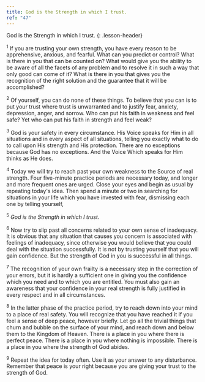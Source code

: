 ```yaml
---
title: God is the Strength in which I trust.
ref: "47"
---
```


God is the Strength in which I trust.
{: .lesson-header}

<sup>1</sup> If you are trusting your own strength, you have every reason to be
apprehensive, anxious, and fearful. What can you predict or control?
What is there in you that can be counted on? What would give you the
ability to be aware of all the facets of any problem and to resolve it
in such a way that only good can come of it? What is there in you that
gives you the recognition of the right solution and the guarantee that
it will be accomplished?

<sup>2</sup> Of yourself, you can do none of these things. To believe that you can
is to put your trust where trust is unwarranted and to justify fear,
anxiety, depression, anger, and sorrow. Who can put his faith in
weakness and feel safe? Yet who can put his faith in strength and feel
weak?

<sup>3</sup> God is your safety in every circumstance. His Voice speaks for Him in
all situations and in every aspect of all situations, telling you
exactly what to do to call upon His strength and His protection. There
are no exceptions because God has no exceptions. And the Voice Which
speaks for Him thinks as He does.

<sup>4</sup> Today we will try to reach past your own weakness to the Source of
real strength. Four five-minute practice periods are necessary today,
and longer and more frequent ones are urged. Close your eyes and begin
as usual by repeating today's idea. Then spend a minute or two in
searching for situations in your life which you have invested with fear,
dismissing each one by telling yourself,

<sup>5</sup> *God is the Strength in which I trust*.

<sup>6</sup> Now try to slip past all concerns related to your own sense of
inadequacy. It is obvious that any situation that causes you concern is
associated with feelings of inadequacy, since otherwise you would
believe that you could deal with the situation successfully. It is not
by trusting yourself that you will gain confidence. But the strength of
God in you is successful in all things.

<sup>7</sup> The recognition of your own frailty is a necessary step in the
correction of your errors, but it is hardly a sufficient one in giving
you the confidence which you need and to which you are entitled. You
must also gain an awareness that your confidence in your real strength
is fully justified in every respect and in all circumstances.

<sup>8</sup> In the latter phase of the practice period, try to reach down into
your mind to a place of real safety. You will recognize that you have
reached it if you feel a sense of deep peace, however briefly. Let go
all the trivial things that churn and bubble on the surface of your
mind, and reach down and below them to the Kingdom of Heaven. There is a
place in you where there is perfect peace. There is a place in you where
nothing is impossible. There is a place in you where the strength of God
abides.

<sup>9</sup> Repeat the idea for today often. Use it as your answer to any
disturbance. Remember that peace is your right because you are giving
your trust to the strength of God.

